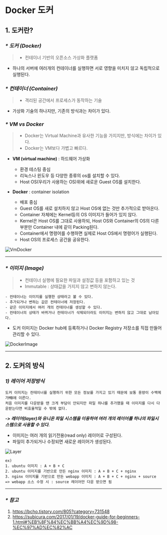 # Docker 도커

## 1. 도커란?

### _* 도커 (Docker)_
> - 컨테이너 기반의 오픈소스 가상화 플랫폼
* 하나의 서버에 여러개의 컨테이너를 실행하면 서로 영향을 미치지 않고 독립적으로 실행된다.

### _* 컨테이너 (Container)_
> - 격리된 공간에서 프로세스가 동작하는 기술
* 가상화 기술의 하나지만, 기존의 방식과는 차이가 있다.

### _* VM vs Docker_
> - Docker는 Virtual Machine과 유사한 기능을 가지지만, 방식에는 차이가 있다.  
> - Docker는 VM보다 가볍고 빠르다.

* **VM (virtual machine)** : 하드웨어 가상화
  * 환경 테스팅 중심
  * 리눅스나 윈도우 등 다양한 종류의 os를 설치할 수 있다.
  * Host OS(우리가 사용하는 OS)위에 새로운 Guest OS를 설치한다.

* **Docker** : container isolation
  * 배포 중심
  * Guest OS를 새로 설치하지 않고 Host OS에 없는 것만 추가적으로 받아온다.
  * Container 자체에는 Kernel등의 OS 이미지가 들어가 있지 않다.  
  * Kernel은 Host OS를 그대로 사용하되, Host OS와 Container의 OS의 다른 부분만 Container 내에 같이 Packing된다.
  * Container에서 명령어를 수행하면 실제로 Host OS에서 명령어가 실행된다.
  * Host OS의 프로세스 공간을 공유한다.

![VmDocker](https://subicura.com/assets/article_images/2017-01-19-docker-guide-for-beginners-1/vm-vs-docker.png "vm과 docker 비교")

---

### _* 이미지 (Image)_ 
> - 컨테이너 실행에 필요한 파일과 설정값 등을 포함하고 있는 것  
> - Immutable : 상태값을 가지지 않고 변하지 않는다.

```
- 컨테이너는 이미지를 실행한 상태라고 볼 수 있다.
- 추가되거나 변하는 값은 컨테이너에 저장된다.
- 같은 이미지에서 여러 개의 컨테이너를 생성할 수 있다.
- 컨테이너의 상태가 바뀌거나 컨테이너가 삭제되더라도 이미지는 변하지 않고 그대로 남아있다.
```
* 도커 이미지는 Docker hub에 등록하거나 Docker Registry 저장소를 직접 만들어 관리할 수 있다. 

![DockerImage](https://subicura.com/assets/article_images/2017-01-19-docker-guide-for-beginners-1/docker-image.png "도커 이미지")

---

## 2. 도커의 방식

### _1) 레이어 저장방식_
```
도커 이미지는 컨테이너를 실행하기 위한 모든 정보를 가지고 있기 때문에 보통 용량이 수백메가MB에 이른다.
처음 이미지를 다운받을 땐 크게 부담이 안되지만 파일 하나를 추가했을 때 이미지를 다시 다운받는다면 비효율적일 수 밖에 없다.
```
_**-> 레이어(layer)와 유니온 파일 시스템을 이용하여 여러 개의 레이어를 하나의 파일시스템으로 사용할 수 있다.**_

* 이미지는 여러 개의 읽기전용(read only) 레이어로 구성된다.
* 파일이 추가되거나 수정되면 새로운 레이어가 생성된다.

![Layer](https://subicura.com/assets/article_images/2017-01-19-docker-guide-for-beginners-1/image-layer.png "도커 레이어")

```
ex)
1. ubuntu 이미지 : A + B + C
2. ubuntu 이미지를 기반으로 만든 nginx 이미지 : A + B + C + nginx
3. nginx 이미지룰 기반으로 만든 webapp 이미지 : A + B + C + nginx + source
=> webapp 소스 수정 시 : source 레이어만 다운 받으면 됨
```

---

### _* 참고_
1. <https://bcho.tistory.com/805?category=731548>
1. <https://subicura.com/2017/01/19/docker-guide-for-beginners-1.html#%EB%8F%84%EC%BB%A4%EC%9D%98-%EC%97%AD%EC%82%AC>

